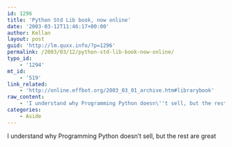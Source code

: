 ```yaml
---
id: 1296
title: 'Python Std Lib book, now online'
date: '2003-03-12T11:46:17+00:00'
author: Kellan
layout: post
guid: 'http://lm.quxx.info/?p=1296'
permalink: /2003/03/12/python-std-lib-book-now-online/
typo_id:
    - '1294'
mt_id:
    - '519'
link_related:
    - 'http://online.effbot.org/2003_03_01_archive.htm#librarybook'
raw_content:
    - 'I understand why Programming Python doesn\''t sell, but the rest are great'
categories:
    - Aside
---
```


I understand why Programming Python doesn’t sell, but the rest are great